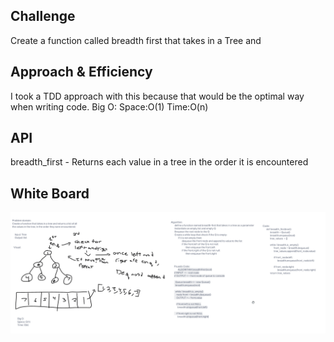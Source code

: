 ## Challenge
Create a function called breadth first that takes in a Tree and

## Approach & Efficiency
I took a TDD approach with this because that would be the optimal way when writing code.
Big O:
    Space:O(1)
    Time:O(n)

## API
breadth_first - Returns each value in a tree in the order it is encountered

## White Board
![breadth](breadth.png)

<!-- class KaryTree:
    def __init__(self, root=None):
        self.root = root

    def add(self, value):
        node = Node(value)
        if self.root is None:
            self.root = node

        def walk(root, add_node):
            if root is None:
                return
            if add_node.value < root.value:
                if root.left:
                    walk(root.left, add_node)
                else:
                    root.left = add_node
            else:
                if root.right:
                    walk(root.right, add_node)
                else:
                    root.right = add_node
        walk(self.root, node)

    def fizz_buzz(tree):
        if tree.root is None:
            return None
    
        k = KaryTree()
        def walk(root):
            if root is None:
                return None
            if root.value % 5 == 0 and root.value % 3 == 0:
                k.add('fizzbuzz')
            elif root.value % 3 == 0:
                k.add('fizz')
            elif root.value % 5 == 0:
                k.add('buzz')
            else:
                k.add(str(root.value))
    
        walk(tree.root)
        return k -->
